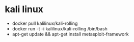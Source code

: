 # kali linux

- docker pull kalilinux/kali-rolling
- docker run -t -i kalilinux/kali-rolling /bin/bash
- apt-get update && apt-get install metasploit-framework